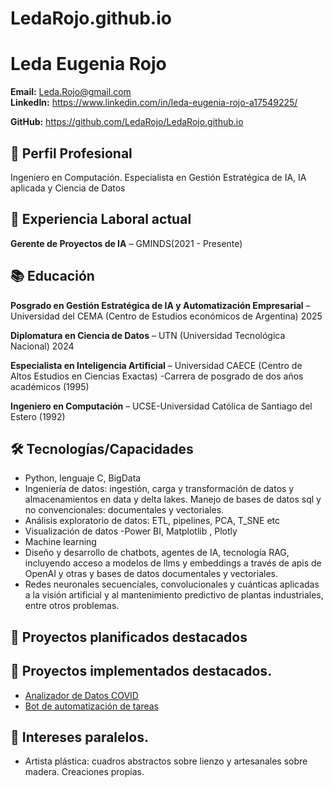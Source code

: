 # LedaRojo.github.io
# Leda Eugenia Rojo

**Email:** Leda.Rojo@gmail.com  
**LinkedIn:** https://www.linkedin.com/in/leda-eugenia-rojo-a17549225/

**GitHub:** https://github.com/LedaRojo/LedaRojo.github.io
## 🎯 Perfil Profesional
Ingeniero en Computación. Especialista en Gestión Estratégica de IA, IA aplicada y Ciencia de Datos

## 💼 Experiencia Laboral actual
**Gerente de Proyectos de IA** – GMINDS(2021 - Presente)  


## 📚 Educación
**Posgrado en Gestión Estratégica de IA y Automatización Empresarial** – Universidad del CEMA (Centro de Estudios económicos de Argentina) 2025

**Diplomatura en Ciencia de Datos** – UTN (Universidad Tecnológica Nacional) 2024

**Especialista en Inteligencia Artificial** – Universidad CAECE (Centro de Altos Estudios en Ciencias Exactas) -Carrera de posgrado de dos años académicos (1995)

**Ingeniero en Computación** – UCSE-Universidad Católica de Santiago del Estero (1992)

## 🛠️ Tecnologías/Capacidades
- Python, lenguaje C, BigData
- Ingeniería de datos: ingestión, carga y transformación de datos y almacenamientos en data y delta lakes. Manejo de bases de datos sql y no convencionales: documentales y vectoriales.
- Análisis exploratorio de datos: ETL, pipelines, PCA, T_SNE etc
- Visualización de datos -Power BI, Matplotlib , Plotly
- Machine learning
- Diseño y desarrollo de chatbots, agentes de IA, tecnología RAG, incluyendo acceso a modelos de llms y embeddings a través de apis de OpenAI y otras y bases de datos documentales y vectoriales.
- Redes neuronales secuenciales, convolucionales y cuánticas aplicadas a la visión artificial y al mantenimiento predictivo de plantas industriales, entre otros problemas.


## 🧠 Proyectos planificados destacados


## 🧠 Proyectos implementados destacados.
- [Analizador de Datos COVID](https://github.com/juanperez/covid-analytics)
- [Bot de automatización de tareas](https://github.com/juanperez/bot-tareas)




## 🧠 Intereses paralelos.
- Artista plástica: cuadros abstractos sobre lienzo y artesanales sobre madera. Creaciones propias.

  
